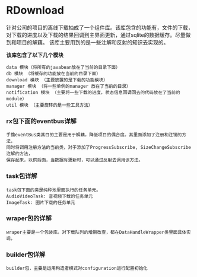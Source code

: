 # RDownload
针对公司的项目的离线下载抽成了一个组件库。该库包含的功能有，文件的下载，
对下载的进度以及下载的结果回调到主界面更新，通过sqlite的数据缓存。尽量做到和项目的解藕。
该库主要用到的是一些注解和反射的知识去实现的。

__该库包含了以下几个模块__

    data 模块（将所有的javabean放在了当前的目录下面）
    db 模块 （将缓存的功能放在当前的目录下面）
    download 模块 （主要放置的是下载的功能模块）
    manager 模块 （将一些单例的manager 放在了当前的目录）
    notification 模块 （主要将一些下载的进度，状态信息回调回去的代码放在了当前的module）
    util 模块 （主要旋转的是一些工具方法）

### rx包下面的eventbus详解

    手撸eventBus类其目的主要是用于解藕，降低项目的偶合度。其里面添加了注册和注销的方法，
    同时将调用注册方法的当前类，对于添加了ProgressSubscribe, SizeChangeSubscribe注解的方法，
    保存起来，以供后面，当数据有更新时，可以通过反射去调用该方法。
    
### task包详解

    task包下面的类是纯种池里面执行的任务单元。
    AudioVideoTask: 音视频下载的任务单元
    ImageTask: 图片下载的任务单元
 
### wraper包的详解

    wraper主要是一个包装库。对下载队列的增删改查，都在DataHandleWrapper类里面具体实现。
    
### builder包详解

    builder包，主要是运用构造者模式对configuration进行配置初始化
    
